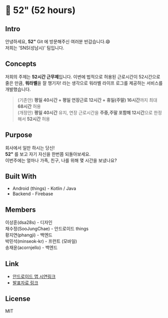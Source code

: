 # :green_heart: 52" (52 hours)

## Intro

안녕하세요, **52"** Git 에 방문해주신 여러분 반갑습니다.:smile:<br/>
저희는 'SNS(성남시)' 팀입니다. <br/>

## Concepts
저희의 주제는 **52시간 근무제**입니다.
이번에 법적으로 허용된 근로시간이 52시간으로 줄은 만큼, **워라벨**을 잘 챙기자! 라는 생각으로 워라벨 라이프 로그를 제공하는 서비스를 개발했습니다.<br/>
> (기존안) **평일 40시간 + 평일 연장근로 12시간 + 휴일(주말) 16시간**까지 최대 **68시간** 허용<br/>
> (개정안) **평일 40시간** 유지, 연장 근로시간을 **주중,주말 포함해 12시간**으로 한정해서 **52시간** 허용<br/>

## Purpose
회사에서 일만 하시는 당신! <br/>
**52"** 를 보고 자기 자신을 한번쯤 되돌아보세요.<br/>
이번주에는 얼마나 가족, 친구, 나를 위해 몇 시간을 보냈나요? <br/>

## Built With
- Android (things) - Kotlin / Java
- Backend - Firebase

## Members
이상훈(dsa28s) - 디자인<br/>
채수정(SooJungChae)	-	안드로이드 things<br/>
황지연(phangji)	-	백엔드<br/>
박민석(minseok-kr)	-	프런트 (모바일)<br/>
송재윤(acornjello)	-	백엔드<br/>

## Link
- [안드로이드 앱 시연링크](https://youtu.be/8g4g8Ut90Xg)
- [발표자료 링크](https://cloud.sanghun.io/sharing/BqVeXNZhj)

## License
MIT
